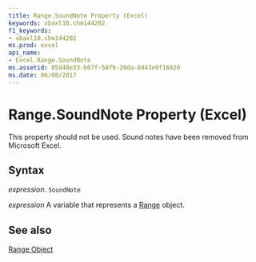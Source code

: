```yaml
---
title: Range.SoundNote Property (Excel)
keywords: vbaxl10.chm144202
f1_keywords:
- vbaxl10.chm144202
ms.prod: excel
api_name:
- Excel.Range.SoundNote
ms.assetid: 05d40e33-b07f-5079-29da-8843e9f16820
ms.date: 06/08/2017
---
```



# Range.SoundNote Property (Excel)

This property should not be used. Sound notes have been removed from Microsoft Excel.


## Syntax

 _expression_. `SoundNote`

 _expression_ A variable that represents a [Range](https://docs.microsoft.com/office/vba/api/excel.range(graph%20property)) object.


## See also


[Range Object](Excel.Range(object).md)

